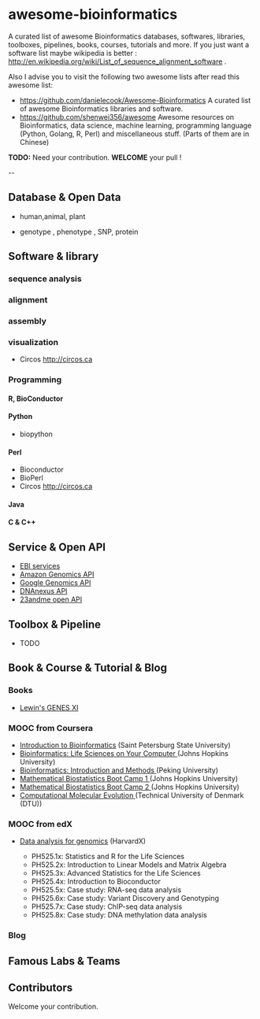 awesome-bioinformatics
======================

A curated list of awesome Bioinformatics databases, softwares, libraries, toolboxes, pipelines, books, courses, tutorials and more. If you just want a software list maybe wikipedia is better : http://en.wikipedia.org/wiki/List_of_sequence_alignment_software .


Also I advise you to visit the following two awesome lists after read this awesome list:
* https://github.com/danielecook/Awesome-Bioinformatics  A curated list of awesome Bioinformatics libraries and software.
* https://github.com/shenwei356/awesome Awesome resources on Bioinformatics, data science, machine learning, programming language (Python, Golang, R, Perl) and miscellaneous stuff.  (Parts of them are in Chinese)
  
**TODO:** Need your contribution. **WELCOME** your pull !

-- 

## Database & Open Data
- human,animal, plant

- genotype , phenotype , SNP, protein 

## Software & library 
### sequence analysis 

### alignment 

### assembly 

### visualization
* Circos http://circos.ca 


### Programming 

#### R, BioConductor 

#### Python
* biopython

#### Perl
* Bioconductor
* BioPerl
* Circos http://circos.ca 

#### Java 

#### C & C++ 

## Service & Open API
* [EBI services](http://www.ebi.ac.uk/services) 
* [Amazon Genomics API](http://aws.amazon.com/genomics)
* [Google Genomics API](http://cloud.google.com/genomics)
* [DNAnexus API ](https://wiki.dnanexus.com/Home)
* [23andme open API](https://api.23andme.com)

## Toolbox & Pipeline 
* TODO

## Book & Course & Tutorial & Blog
### Books
- [Lewin's GENES XI](http://www.amazon.com/Lewins-GENES-XI-Jocelyn-Krebs/dp/1449659853)

### MOOC from Coursera
- [Introduction to Bioinformatics](https://www.coursera.org/course/bioinfo) (Saint Petersburg State University)
- [Bioinformatics: Life Sciences on Your Computer ](https://www.coursera.org/course/bioinform) (Johns Hopkins University)
- [Bioinformatics: Introduction and Methods ](https://www.coursera.org/course/pkubioinfo) (Peking University)
- [Mathematical Biostatistics Boot Camp 1 ](https://www.coursera.org/course/biostats) (Johns Hopkins University)
- [Mathematical Biostatistics Boot Camp 2 ](https://www.coursera.org/course/biostats2) (Johns Hopkins University)
- [Computational Molecular Evolution ](https://www.coursera.org/course/molevol) (Technical University of Denmark (DTU))

### MOOC from edX
- [Data analysis for genomics](https://www.edx.org/course/statistics-r-life-sciences-harvardx-ph525-1x) (HarvardX)

    * PH525.1x: Statistics and R for the Life Sciences 
    * PH525.2x: Introduction to Linear Models and Matrix Algebra 
    * PH525.3x: Advanced Statistics for the Life Sciences 
    * PH525.4x: Introduction to Bioconductor 
    * PH525.5x: Case study: RNA-seq data analysis 
    * PH525.6x: Case study: Variant Discovery and Genotyping 
    * PH525.7x: Case study: ChIP-seq data analysis 
    * PH525.8x: Case study: DNA methylation data analysis 


### Blog


## Famous Labs & Teams


## Contributors 
Welcome your contribution. 
